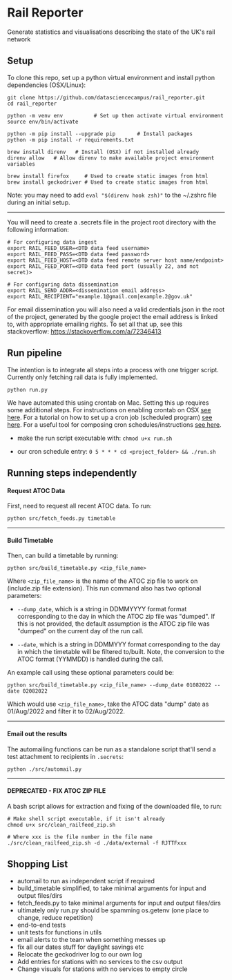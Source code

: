 # Rail Reporter

Generate statistics and visualisations describing the state of the UK's rail network

## Setup

To clone this repo, set up a python virtual environment and install python
dependencies (OSX/Linux):

```shell
git clone https://github.com/datasciencecampus/rail_reporter.git
cd rail_reporter

python -m venv env          # Set up then activate virtual environment
source env/bin/activate

python -m pip install --upgrade pip       # Install packages
python -m pip install -r requirements.txt

brew install direnv   # Install (OSX) if not installed already
direnv allow   # Allow direnv to make available project environment variables

brew install firefox     # Used to create static images from html
brew install geckodriver # Used to create static images from html
```

Note: you may need to add `eval "$(direnv hook zsh)"` to the ~/.zshrc file during an initial setup.

---

You will need to create a .secrets file in the project root directory with
the following information:

```
# For configuring data ingest
export RAIL_FEED_USER=<DTD data feed username>
export RAIL_FEED_PASS=<DTD data feed password>
export RAIL_FEED_HOST=<DTD data feed remote server host name/endpoint>
export RAIL_FEED_PORT=<DTD data feed port (usually 22, and not secret)>

# For configuring data dissemination
export RAIL_SEND_ADDR=<dissemination email address>
export RAIL_RECIPIENT="example.1@gmail.com|example.2@gov.uk"
```

For email dissemination you will also need a valid credentials.json in the root
of the project, generated by the google project the email address is linked to,
with appropriate emailing rights.  To set all that up, see this stackoverflow:
https://stackoverflow.com/a/72346413

## Run pipeline

The intention is to integrate all steps into a process with one trigger script.
Currently only fetching rail data is fully implemented.

```shell
python run.py
```

We have automated this using crontab on Mac.  Setting this up requires some
additional steps.  For instructions on enabling crontab on OSX [see here](https://osxdaily.com/2020/04/27/fix-cron-permissions-macos-full-disk-access/).
For a tutorial on how to set up a cron job (scheduled program) [see here](https://www.youtube.com/watch?v=QZJ1drMQz1A).
For a useful tool for composing cron schedules/instructions [see here](https://crontab.guru/).

- make the run script executable with: `chmod u+x run.sh`

- our cron schedule entry: `0 5 * * * cd <project_folder> && ./run.sh`


## Running steps independently

#### Request ATOC Data
First, need to request all recent ATOC data. To run:

```shell
python src/fetch_feeds.py timetable
```

---

#### Build Timetable
Then, can build a timetable by running:

```shell
python src/build_timetable.py <zip_file_name>
```

Where `<zip_file_name>` is the name of the ATOC zip file to work on (include.zip file extension). This run command also has two optional parameters:

* `--dump_date`, which is a string in DDMMYYYY format format corresponding to the day in which the ATOC zip file was "dumped". If this is not provided, the default assumption is the ATOC zip file was "dumped" on the current day of the run call.

* `--date`, which is a string in DDMMYYY format corresponding to the day in which the timetable will be filtered to/built. Note, the conversion to the ATOC format (YYMMDD) is handled during the call.

An example call using these optional parameters could be:

```shell
python src/build_timetable.py <zip_file_name> --dump_date 01082022 --date 02082022
```

Which would use `<zip_file_name>`, take the ATOC data "dump" date as 01/Aug/2022 and filter it to 02/Aug/2022.

---

#### Email out the results

The automailing functions can be run as a standalone script that'll send a test
attachment to recipients in `.secrets`:

```shell
python ./src/automail.py
```

---

#### DEPRECATED - FIX ATOC ZIP FILE
A bash script allows for extraction and fixing of the downloaded file, to run:

```shell
# Make shell script executable, if it isn't already
chmod u+x src/clean_railfeed_zip.sh

# Where xxx is the file number in the file name
./src/clean_railfeed_zip.sh -d ./data/external -f RJTTFxxx
```

## Shopping List

- automail to run as independent script if required
- build_timetable simplified, to take minimal arguments for input and output files/dirs
- fetch_feeds.py to take minimal arguments for input and output files/dirs
- ultimately only run.py should be spamming os.getenv (one place to change, reduce repetition)
- end-to-end tests
- unit tests for functions in utils
- email alerts to the team when something messes up
- fix all our dates stuff for daylight savings etc
- Relocate the geckodriver log to our own log
- Add entries for stations with no services to the csv output
- Change visuals for stations with no services to empty circle
